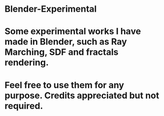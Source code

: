# Blender-Experimental
# Some experimental works I have made in Blender, such as Ray Marching, SDF and fractals rendering.
# Feel free to use them for any purpose. Credits appreciated but not required.


